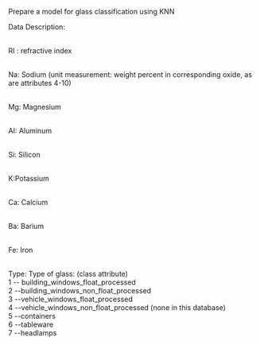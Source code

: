 Prepare a model for glass classification using KNN<br>

Data Description: <br><br>

RI : refractive index <br><br>

Na: Sodium (unit measurement: weight percent in corresponding oxide, as are attributes 4-10) <br> <br>

Mg: Magnesium<br><br>

AI: Aluminum<br><br>

Si: Silicon<br><br>

K:Potassium<br><br>

Ca: Calcium<br><br>

Ba: Barium<br><br>

Fe: Iron<br><br>

Type: Type of glass: (class attribute) <br>
1 -- building_windows_float_processed<br>
 2 --building_windows_non_float_processed<br>
 3 --vehicle_windows_float_processed<br>
 4 --vehicle_windows_non_float_processed (none in this database)<br>
 5 --containers<br>
 6 --tableware<br>
 7 --headlamps





